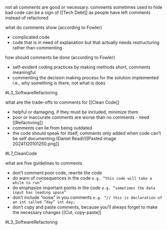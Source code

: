 not all comments are good or necessary. comments sometimes used to hide bad code
can be a sign of [[Tech Debt]] as people have left comments instead of refactored

what do comments show (according to Fowler)
- complicated code
- code that is in need of explanation but that actually needs restructuring rather than commenting

how should comments be done (according to Fowler)
- self-evident coding practices by making methods short, comments meaningful
- commenting the decision making process for the solution implemented i.e., why something is there, not what is does

#L3_SoftwareRefactoring 

what are the trade-offs to comments for [[Clean Code]]
- helpful or damaging, if they must be included, minimize them
- poor or inaccurate comments are worse than no comments - need [[Refactoring]]
- comments can lie from being outdated
- the code should speak for itself, comments only added when code can’t be self documenting (Daniel Read)![[Pasted image 20241120101250.png]]

#L7_CleanCode

what are five guidelines to comments
- don’t comment poor code, rewrite the code
- do warn of consequences in the code `e.g. “this code will take a while to run”`
- do emphasize important points in the code `e.g. “sometimes the data input has leading space”`
- don’t include “noise” in you comments `e.g. “// this is declaration of an int called “day” int day;`
- don’t copy and paste comments, because you’ll always forget to make the necessary changes [[Cut, copy-paste]]

#L3_SoftwareRefactoring 